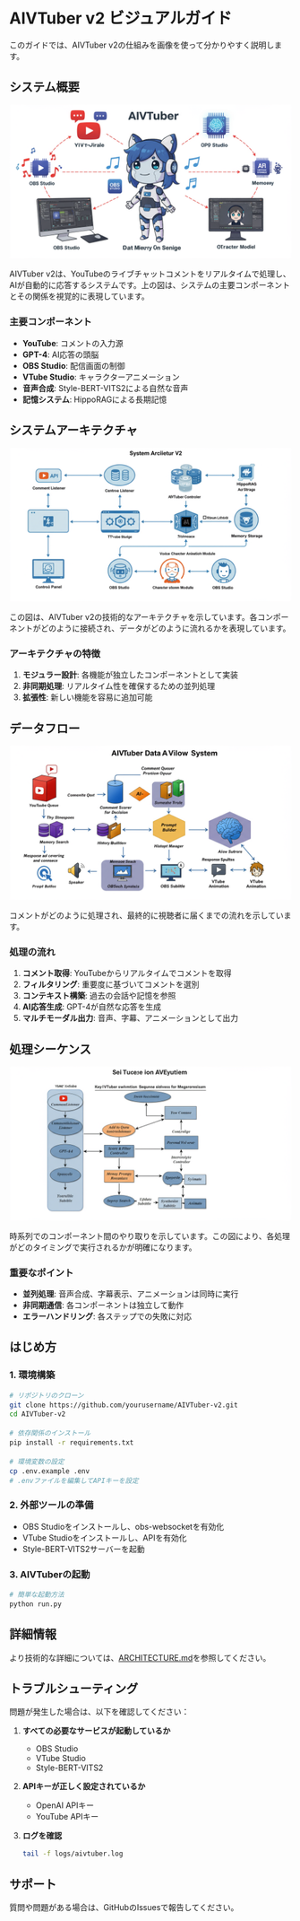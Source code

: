 # AIVTuber v2 ビジュアルガイド

このガイドでは、AIVTuber v2の仕組みを画像を使って分かりやすく説明します。

## システム概要

![コンセプト図](images/conceptual_overview.png)

AIVTuber v2は、YouTubeのライブチャットコメントをリアルタイムで処理し、AIが自動的に応答するシステムです。上の図は、システムの主要コンポーネントとその関係を視覚的に表現しています。

### 主要コンポーネント
- **YouTube**: コメントの入力源
- **GPT-4**: AI応答の頭脳
- **OBS Studio**: 配信画面の制御
- **VTube Studio**: キャラクターアニメーション
- **音声合成**: Style-BERT-VITS2による自然な音声
- **記憶システム**: HippoRAGによる長期記憶

## システムアーキテクチャ

![システムアーキテクチャ](images/system_architecture.png)

この図は、AIVTuber v2の技術的なアーキテクチャを示しています。各コンポーネントがどのように接続され、データがどのように流れるかを表現しています。

### アーキテクチャの特徴
1. **モジュラー設計**: 各機能が独立したコンポーネントとして実装
2. **非同期処理**: リアルタイム性を確保するための並列処理
3. **拡張性**: 新しい機能を容易に追加可能

## データフロー

![データフロー図](images/data_flow.png)

コメントがどのように処理され、最終的に視聴者に届くまでの流れを示しています。

### 処理の流れ
1. **コメント取得**: YouTubeからリアルタイムでコメントを取得
2. **フィルタリング**: 重要度に基づいてコメントを選別
3. **コンテキスト構築**: 過去の会話や記憶を参照
4. **AI応答生成**: GPT-4が自然な応答を生成
5. **マルチモーダル出力**: 音声、字幕、アニメーションとして出力

## 処理シーケンス

![シーケンス図](images/sequence_diagram.png)

時系列でのコンポーネント間のやり取りを示しています。この図により、各処理がどのタイミングで実行されるかが明確になります。

### 重要なポイント
- **並列処理**: 音声合成、字幕表示、アニメーションは同時に実行
- **非同期通信**: 各コンポーネントは独立して動作
- **エラーハンドリング**: 各ステップでの失敗に対応

## はじめ方

### 1. 環境構築
```bash
# リポジトリのクローン
git clone https://github.com/yourusername/AIVTuber-v2.git
cd AIVTuber-v2

# 依存関係のインストール
pip install -r requirements.txt

# 環境変数の設定
cp .env.example .env
# .envファイルを編集してAPIキーを設定
```

### 2. 外部ツールの準備
- OBS Studioをインストールし、obs-websocketを有効化
- VTube Studioをインストールし、APIを有効化
- Style-BERT-VITS2サーバーを起動

### 3. AIVTuberの起動
```bash
# 簡単な起動方法
python run.py
```

## 詳細情報

より技術的な詳細については、[ARCHITECTURE.md](ARCHITECTURE.md)を参照してください。

## トラブルシューティング

問題が発生した場合は、以下を確認してください：

1. **すべての必要なサービスが起動しているか**
   - OBS Studio
   - VTube Studio
   - Style-BERT-VITS2

2. **APIキーが正しく設定されているか**
   - OpenAI APIキー
   - YouTube APIキー

3. **ログを確認**
   ```bash
   tail -f logs/aivtuber.log
   ```

## サポート

質問や問題がある場合は、GitHubのIssuesで報告してください。